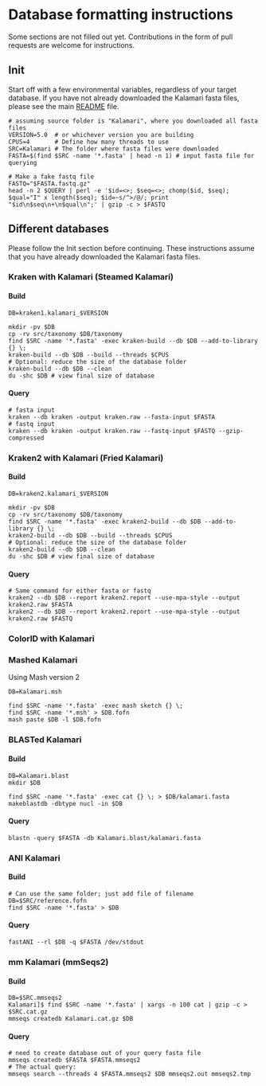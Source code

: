 # Database formatting instructions

Some sections are not filled out yet.  Contributions in the form of pull requests are welcome for instructions.

## Init

Start off with a few environmental variables, regardless of your target database.
If you have not already downloaded the Kalamari fasta files, please see the main [README](../README.md) file.

    # assuming source folder is "Kalamari", where you downloaded all fasta files
    VERSION=5.0  # or whichever version you are building
    CPUS=4       # Define how many threads to use
    SRC=Kalamari # The folder where fasta files were downloaded
    FASTA=$(find $SRC -name '*.fasta' | head -n 1) # input fasta file for querying
    
    # Make a fake fastq file
    FASTQ="$FASTA.fastq.gz"
    head -n 2 $QUERY | perl -e '$id=<>; $seq=<>; chomp($id, $seq); $qual="I" x length($seq); $id=~s/^>/@/; print "$id\n$seq\n+\n$qual\n";' | gzip -c > $FASTQ
   
## Different databases

Please follow the Init section before continuing. These instructions assume that you have already downloaded the Kalamari fasta files.

### Kraken with Kalamari (Steamed Kalamari)

#### Build

    DB=kraken1.kalamari_$VERSION

    mkdir -pv $DB
    cp -rv src/taxonomy $DB/taxonomy
    find $SRC -name '*.fasta' -exec kraken-build --db $DB --add-to-library {} \;
    kraken-build --db $DB --build --threads $CPUS
    # Optional: reduce the size of the database folder
    kraken-build --db $DB --clean
    du -shc $DB # view final size of database

#### Query

    # fasta input
    kraken --db kraken -output kraken.raw --fasta-input $FASTA
    # fastq input
    kraken --db kraken -output kraken.raw --fastq-input $FASTQ --gzip-compressed

### Kraken2 with Kalamari (Fried Kalamari)

#### Build

    DB=kraken2.kalamari_$VERSION

    mkdir -pv $DB
    cp -rv src/taxonomy $DB/taxonomy
    find $SRC -name '*.fasta' -exec kraken2-build --db $DB --add-to-library {} \;
    kraken2-build --db $DB --build --threads $CPUS
    # Optional: reduce the size of the database folder
    kraken2-build --db $DB --clean
    du -shc $DB # view final size of database

#### Query

    # Same command for either fasta or fastq
    kraken2 --db $DB --report kraken2.report --use-mpa-style --output kraken2.raw $FASTA
    kraken2 --db $DB --report kraken2.report --use-mpa-style --output kraken2.raw $FASTQ

### ColorID with Kalamari

### Mashed Kalamari

Using Mash version 2

    DB=Kalamari.msh

    find $SRC -name '*.fasta' -exec mash sketch {} \;
    find $SRC -name '*.msh' > $DB.fofn
    mash paste $DB -l $DB.fofn

### BLASTed Kalamari

#### Build

    DB=Kalamari.blast
    mkdir $DB

    find $SRC -name '*.fasta' -exec cat {} \; > $DB/kalamari.fasta
    makeblastdb -dbtype nucl -in $DB

#### Query

    blastn -query $FASTA -db Kalamari.blast/kalamari.fasta

### ANI Kalamari

#### Build

    # Can use the same folder; just add file of filename
    DB=$SRC/reference.fofn
    find $SRC -name '*.fasta' > $DB

#### Query

    fastANI --rl $DB -q $FASTA /dev/stdout

### mm Kalamari (mmSeqs2)

#### Build

    DB=$SRC.mmseqs2
    Kalamari]$ find $SRC -name '*.fasta' | xargs -n 100 cat | gzip -c > $SRC.cat.gz
    mmseqs createdb Kalamari.cat.gz $DB

#### Query

    # need to create database out of your query fasta file
    mmseqs createdb $FASTA $FASTA.mmseqs2
    # The actual query:
    mmseqs search --threads 4 $FASTA.mmseqs2 $DB mmseqs2.out mmseqs2.tmp

